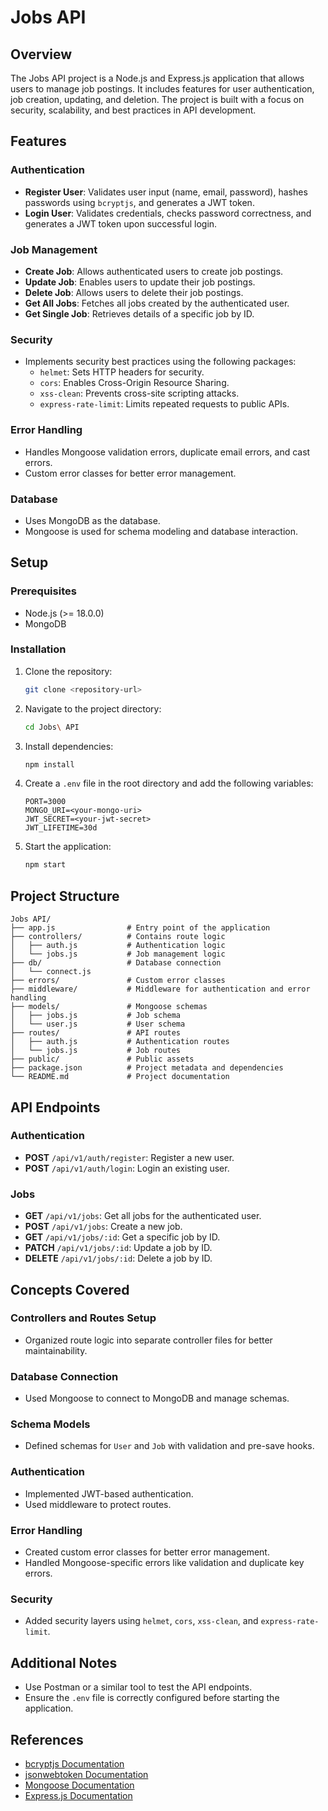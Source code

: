 # Jobs API

## Overview
The Jobs API project is a Node.js and Express.js application that allows users to manage job postings. It includes features for user authentication, job creation, updating, and deletion. The project is built with a focus on security, scalability, and best practices in API development.

## Features

### Authentication
- **Register User**: Validates user input (name, email, password), hashes passwords using `bcryptjs`, and generates a JWT token.
- **Login User**: Validates credentials, checks password correctness, and generates a JWT token upon successful login.

### Job Management
- **Create Job**: Allows authenticated users to create job postings.
- **Update Job**: Enables users to update their job postings.
- **Delete Job**: Allows users to delete their job postings.
- **Get All Jobs**: Fetches all jobs created by the authenticated user.
- **Get Single Job**: Retrieves details of a specific job by ID.

### Security
- Implements security best practices using the following packages:
  - `helmet`: Sets HTTP headers for security.
  - `cors`: Enables Cross-Origin Resource Sharing.
  - `xss-clean`: Prevents cross-site scripting attacks.
  - `express-rate-limit`: Limits repeated requests to public APIs.

### Error Handling
- Handles Mongoose validation errors, duplicate email errors, and cast errors.
- Custom error classes for better error management.

### Database
- Uses MongoDB as the database.
- Mongoose is used for schema modeling and database interaction.

## Setup

### Prerequisites
- Node.js (>= 18.0.0)
- MongoDB

### Installation
1. Clone the repository:
   ```bash
   git clone <repository-url>
   ```
2. Navigate to the project directory:
   ```bash
   cd Jobs\ API
   ```
3. Install dependencies:
   ```bash
   npm install
   ```
4. Create a `.env` file in the root directory and add the following variables:
   ```env
   PORT=3000
   MONGO_URI=<your-mongo-uri>
   JWT_SECRET=<your-jwt-secret>
   JWT_LIFETIME=30d
   ```
5. Start the application:
   ```bash
   npm start
   ```

## Project Structure
```
Jobs API/
├── app.js                # Entry point of the application
├── controllers/          # Contains route logic
│   ├── auth.js           # Authentication logic
│   └── jobs.js           # Job management logic
├── db/                   # Database connection
│   └── connect.js
├── errors/               # Custom error classes
├── middleware/           # Middleware for authentication and error handling
├── models/               # Mongoose schemas
│   ├── jobs.js           # Job schema
│   └── user.js           # User schema
├── routes/               # API routes
│   ├── auth.js           # Authentication routes
│   └── jobs.js           # Job routes
├── public/               # Public assets
├── package.json          # Project metadata and dependencies
└── README.md             # Project documentation
```

## API Endpoints

### Authentication
- **POST** `/api/v1/auth/register`: Register a new user.
- **POST** `/api/v1/auth/login`: Login an existing user.

### Jobs
- **GET** `/api/v1/jobs`: Get all jobs for the authenticated user.
- **POST** `/api/v1/jobs`: Create a new job.
- **GET** `/api/v1/jobs/:id`: Get a specific job by ID.
- **PATCH** `/api/v1/jobs/:id`: Update a job by ID.
- **DELETE** `/api/v1/jobs/:id`: Delete a job by ID.

## Concepts Covered

### Controllers and Routes Setup
- Organized route logic into separate controller files for better maintainability.

### Database Connection
- Used Mongoose to connect to MongoDB and manage schemas.

### Schema Models
- Defined schemas for `User` and `Job` with validation and pre-save hooks.

### Authentication
- Implemented JWT-based authentication.
- Used middleware to protect routes.

### Error Handling
- Created custom error classes for better error management.
- Handled Mongoose-specific errors like validation and duplicate key errors.

### Security
- Added security layers using `helmet`, `cors`, `xss-clean`, and `express-rate-limit`.

## Additional Notes
- Use Postman or a similar tool to test the API endpoints.
- Ensure the `.env` file is correctly configured before starting the application.

## References
- [bcryptjs Documentation](https://www.npmjs.com/package/bcryptjs)
- [jsonwebtoken Documentation](https://www.npmjs.com/package/jsonwebtoken)
- [Mongoose Documentation](https://mongoosejs.com/)
- [Express.js Documentation](https://expressjs.com/)